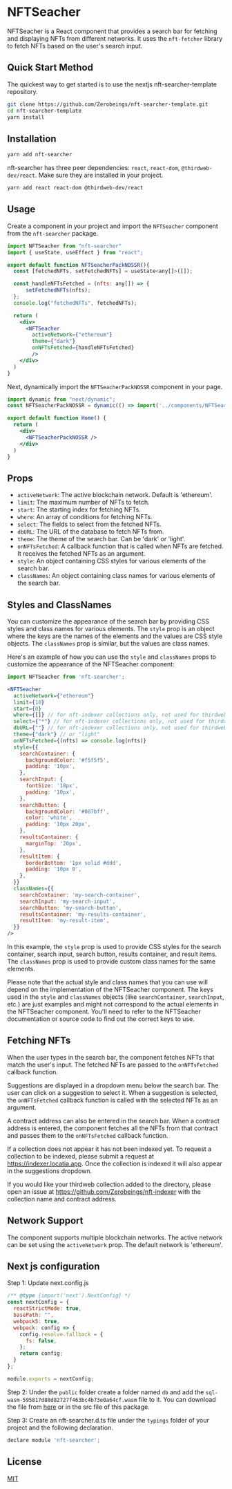 # NFTSeacher

NFTSeacher is a React component that provides a search bar for fetching and displaying NFTs from different networks. It uses the `nft-fetcher` library to fetch NFTs based on the user's search input.

## Quick Start Method

The quickest way to get started is to use the nextjs nft-searcher-template repository.

```bash
git clone https://github.com/Zerobeings/nft-searcher-template.git
cd nft-searcher-template
yarn install
```

## Installation

```bash
yarn add nft-searcher
```

nft-searcher has three peer dependencies: `react`, `react-dom`, `@thirdweb-dev/react`. Make sure they are installed in your project.

```bash
yarn add react react-dom @thirdweb-dev/react
```

## Usage

Create a component in your project and import the `NFTSeacher` component from the `nft-searcher` package.

```jsx
import NFTSeacher from "nft-searcher"
import { useState, useEffect } from "react";

export default function NFTSeacherPackNOSSR(){
  const [fetchedNFTs, setFetchedNFTs] = useState<any[]>([]);

  const handleNFTsFetched = (nfts: any[]) => {
      setFetchedNFTs(nfts);
  };
  console.log("fetchedNFTs", fetchedNFTs);

  return (
    <div>
      <NFTSeacher 
        activeNetwork={"ethereum"}
        theme={"dark"}
        onNFTsFetched={handleNFTsFetched}
        />
    </div>
  )
}
```

Next, dynamically import the `NFTSeacherPackNOSSR` component in your page.

```jsx
import dynamic from "next/dynamic";
const NFTSeacherPackNOSSR = dynamic(() => import('../components/NFTSeacher/Searcher'), { ssr: false });

export default function Home() {
  return (
    <div>
      <NFTSeacherPackNOSSR />
    </div>
  )
}
```

## Props

- `activeNetwork`: The active blockchain network. Default is 'ethereum'.
- `limit`: The maximum number of NFTs to fetch.
- `start`: The starting index for fetching NFTs.
- `where`: An array of conditions for fetching NFTs.
- `select`: The fields to select from the fetched NFTs.
- `dbURL`: The URL of the database to fetch NFTs from.
- `theme`: The theme of the search bar. Can be 'dark' or 'light'.
- `onNFTsFetched`: A callback function that is called when NFTs are fetched. It receives the fetched NFTs as an argument.
- `style`: An object containing CSS styles for various elements of the search bar.
- `classNames`: An object containing class names for various elements of the search bar.

## Styles and ClassNames

You can customize the appearance of the search bar by providing CSS styles and class names for various elements. The `style` prop is an object where the keys are the names of the elements and the values are CSS style objects. The `classNames` prop is similar, but the values are class names.

Here's an example of how you can use the `style` and `classNames` props to customize the appearance of the NFTSeacher component:

```jsx
import NFTSeacher from 'nft-searcher';

<NFTSeacher
  activeNetwork={"ethereum"}
  limit={10}
  start={0}
  where={[]} // for nft-indexer collections only, not used for thirdweb contract fetches
  select={"*"} // for nft-indexer collections only, not used for thirdweb contract fetches
  dbURL={""} // for nft-indexer collections only, not used for thirdweb contract fetches
  theme={"dark"} // or "light"
  onNFTsFetched={(nfts) => console.log(nfts)}
  style={{
    searchContainer: {
      backgroundColor: '#f5f5f5',
      padding: '10px',
    },
    searchInput: {
      fontSize: '18px',
      padding: '10px',
    },
    searchButton: {
      backgroundColor: '#007bff',
      color: 'white',
      padding: '10px 20px',
    },
    resultsContainer: {
      marginTop: '20px',
    },
    resultItem: {
      borderBottom: '1px solid #ddd',
      padding: '10px 0',
    },
  }}
  classNames={{
    searchContainer: 'my-search-container',
    searchInput: 'my-search-input',
    searchButton: 'my-search-button',
    resultsContainer: 'my-results-container',
    resultItem: 'my-result-item',
  }}
/>
```

In this example, the `style` prop is used to provide CSS styles for the search container, search input, search button, results container, and result items. The `classNames` prop is used to provide custom class names for the same elements.

Please note that the actual style and class names that you can use will depend on the implementation of the NFTSeacher component. The keys used in the `style` and `classNames` objects (like `searchContainer`, `searchInput`, etc.) are just examples and might not correspond to the actual elements in the NFTSeacher component. You'll need to refer to the NFTSeacher documentation or source code to find out the correct keys to use.


## Fetching NFTs

When the user types in the search bar, the component fetches NFTs that match the user's input. The fetched NFTs are passed to the `onNFTsFetched` callback function.

Suggestions are displayed in a dropdown menu below the search bar. The user can click on a suggestion to select it. When a suggestion is selected, the `onNFTsFetched` callback function is called with the selected NFTs as an argument.

A contract address can also be entered in the search bar. When a contract address is entered, the component fetches all the NFTs from that contract and passes them to the `onNFTsFetched` callback function.

If a collection does not appear it has not been indexed yet. To request a collection to be indexed, please submit a request at https://indexer.locatia.app. Once the collection is indexed it will also appear in the suggestions dropdown.

If you would like your thirdweb collection added to the directory, please open an issue at https://github.com/Zerobeings/nft-indexer with the collection name and contract address.

## Network Support

The component supports multiple blockchain networks. The active network can be set using the `activeNetwork` prop. The default network is 'ethereum'.

## Next js configuration

Step 1: Update next.config.js
```javascript
/** @type {import('next').NextConfig} */
const nextConfig = {
  reactStrictMode: true,
  basePath: "",
  webpack5: true,
  webpack: config => {
    config.resolve.fallback = {
      fs: false,
    };
    return config;
  }
};

module.exports = nextConfig;
```

Step 2: Under the `public` folder create a folder named `db` and add the `sql-wasm-595817d88d82727f463bc4b73e0a64cf.wasm` file to it. You can download the file from [here](https://github.com/Zerobeings/nft-indexer/tree/main/nextjs-db-file) or in the src file of this package.

Step 3: Create an nft-searcher.d.ts file under the `typings` folder of your project and the following declaration.
```javascript
declare module 'nft-searcher';
```

## License

[MIT](https://choosealicense.com/licenses/mit/)
